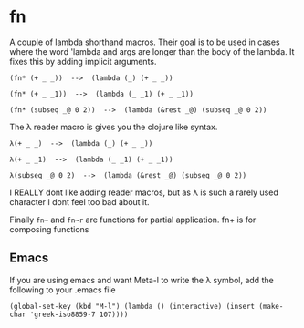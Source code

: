 fn
==

A couple of lambda shorthand macros. Their goal is to be used in cases where the word 'lambda and args are longer than the body of the lambda. It fixes this by adding implicit arguments.

    (fn* (+ _ _))  -->  (lambda (_) (+ _ _))

    (fn* (+ _ _1))  -->  (lambda (_ _1) (+ _ _1))

    (fn* (subseq _@ 0 2))  -->  (lambda (&rest _@) (subseq _@ 0 2))


The λ reader macro is gives you the clojure like syntax.

    λ(+ _ _)  -->  (lambda (_) (+ _ _))

    λ(+ _ _1)  -->  (lambda (_ _1) (+ _ _1))

    λ(subseq _@ 0 2)  -->  (lambda (&rest _@) (subseq _@ 0 2))

I REALLY dont like adding reader macros, but as λ is such a rarely used character I dont feel too bad about it.


Finally `fn~` and `fn~r` are functions for partial application.
fn+ is for composing functions

Emacs
-----
If you are using emacs and want Meta-l to write the λ symbol, add the following to your .emacs file

    (global-set-key (kbd "M-l") (lambda () (interactive) (insert (make-char 'greek-iso8859-7 107))))
